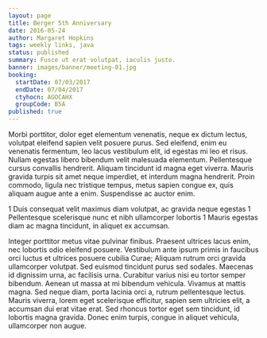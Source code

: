 ```yaml
---
layout: page
title: Berger 5th Anniversary
date: 2016-05-24
author: Margaret Hopkins
tags: weekly links, java
status: published
summary: Fusce ut erat volutpat, iaculis justo.
banner: images/banner/meeting-01.jpg
booking:
  startDate: 07/03/2017
  endDate: 07/04/2017
  ctyhocn: AGOCAHX
  groupCode: B5A
published: true
---
```

Morbi porttitor, dolor eget elementum venenatis, neque ex dictum lectus, volutpat eleifend sapien velit posuere purus. Sed eleifend, enim eu venenatis fermentum, leo lacus vestibulum elit, id egestas mi leo et risus. Nullam egestas libero bibendum velit malesuada elementum. Pellentesque cursus convallis hendrerit. Aliquam tincidunt id magna eget viverra. Mauris gravida turpis sit amet neque imperdiet, et interdum magna hendrerit. Proin commodo, ligula nec tristique tempus, metus sapien congue ex, quis aliquam augue ante a enim. Suspendisse ac auctor enim.

1 Duis consequat velit maximus diam volutpat, ac gravida neque egestas
1 Pellentesque scelerisque nunc et nibh ullamcorper lobortis
1 Mauris egestas diam ac magna tincidunt, in aliquet ex accumsan.

Integer porttitor metus vitae pulvinar finibus. Praesent ultrices lacus enim, nec lobortis odio eleifend posuere. Vestibulum ante ipsum primis in faucibus orci luctus et ultrices posuere cubilia Curae; Aliquam rutrum orci gravida ullamcorper volutpat. Sed euismod tincidunt purus sed sodales. Maecenas id dignissim urna, ac facilisis urna. Curabitur varius nisi eu tortor semper bibendum. Aenean ut massa at mi bibendum vehicula. Vivamus at mattis magna. Sed neque diam, porta lacinia orci a, rutrum pellentesque lectus. Mauris viverra, lorem eget scelerisque efficitur, sapien sem ultricies elit, a accumsan dui erat vitae erat. Sed rhoncus tortor eget sem tincidunt, id lobortis magna gravida. Donec enim turpis, congue in aliquet vehicula, ullamcorper non augue.
